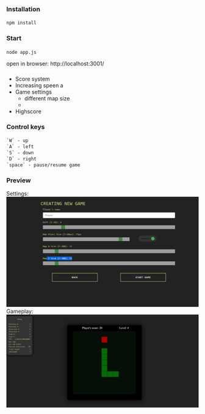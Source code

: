 ### Installation

`npm install`

### Start

`node app.js`

open in browser: http://localhost:3001/

### 
- Score system
- Increasing speen a
- Game settings 
  - different map size 
  - 
- Highscore

### Control keys

	`W` - up
	`A` - left
	`S` - down
	`D` - right
	`space` - pause/resume game
	
	
### Preview

Settings: ![Settings](./docs/settings.png)
Gameplay: ![Gameplay](./docs/screen-shot.png)
